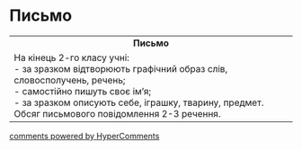 <div id="hypercomments_widget" class="js-hypercomments-widget invisible"></div>

# Письмо

<table>
  <tr>
    <td align="center"><b>Письмо</b></td>
  </tr>
<td style="vertical-align:top !important;">
На кінець 2-го класу учні:<br>
- за зразком відтворюють графічний образ слів, словосполучень, речень;<br>
- самостійно пишуть своє ім’я;<br>
- за зразком описують себе, іграшку, тварину, предмет.<br>
Обсяг письмового повідомлення  2-3 речення.
</td>
</table>

<div class="js-hypercomments-container">
    <a href="http://hypercomments.com" class="hc-link" title="comments widget">comments powered by HyperComments</a>
</div>